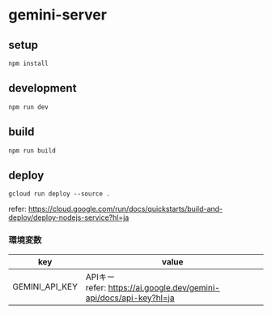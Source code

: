 # gemini-server

## setup
```
npm install
```
## development
```
npm run dev
``` 
## build
```
npm run build
```

## deploy
```
gcloud run deploy --source .
```
refer: https://cloud.google.com/run/docs/quickstarts/build-and-deploy/deploy-nodejs-service?hl=ja

### 環境変数
| key | value |
| --- | --- |
| GEMINI_API_KEY | APIキー<br> refer: https://ai.google.dev/gemini-api/docs/api-key?hl=ja |

